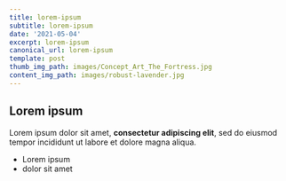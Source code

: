 ```yaml
---
title: lorem-ipsum
subtitle: lorem-ipsum
date: '2021-05-04'
excerpt: lorem-ipsum
canonical_url: lorem-ipsum
template: post
thumb_img_path: images/Concept_Art_The_Fortress.jpg
content_img_path: images/robust-lavender.jpg
---
```

## Lorem ipsum

Lorem ipsum dolor sit amet, **consectetur adipiscing elit**, sed do eiusmod tempor incididunt ut labore et dolore magna aliqua.

- Lorem ipsum
- dolor sit amet